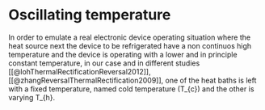 # Oscillating temperature
In order to emulate a real electronic device operating situation where the heat source next the device to be refrigerated have a non continuos high temperature and the device is operating with a lower and in principle constant temperature, in our case and in different studies [[@lohThermalRectificationReversal2012]], [[@zhangReversalThermalRectification2009]], one of the heat baths is left with a fixed temperature, named cold temperature (T_{c}) and the other is varying T_{h}.
